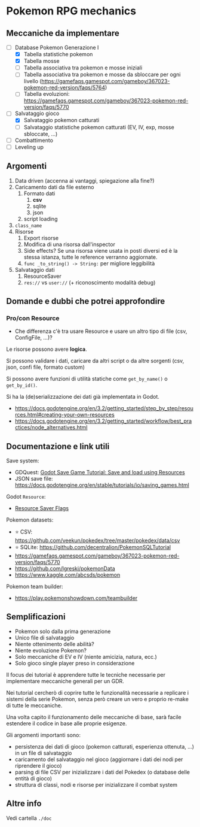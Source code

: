 # Pokemon RPG mechanics

## Meccaniche da implementare

- [ ] Database Pokemon Generazione I
  - [x] Tabella statistiche pokemon
  - [x] Tabella mosse
  - [ ] Tabella associativa tra pokemon e mosse iniziali
  - [ ] Tabella associativa tra pokemon e mosse da sbloccare per ogni livello (https://gamefaqs.gamespot.com/gameboy/367023-pokemon-red-version/faqs/5764)
  - [ ] Tabella evoluzioni: https://gamefaqs.gamespot.com/gameboy/367023-pokemon-red-version/faqs/5770
- [ ] Salvataggio gioco
  - [x] Salvataggio pokemon catturati
  - [ ] Salvataggio statistiche pokemon catturati (EV, IV, exp, mosse sbloccate, ...)
- [ ] Combattimento
- [ ] Leveling up

## Argomenti

1. Data driven (accenna ai vantaggi, spiegazione alla fine?)
2. Caricamento dati da file esterno
   1. Formato dati
      1. **csv**
      2. sqlite
      3. json
   2. script loading
3. `class_name`
4. Risorse
   1. Export risorse
   2. Modifica di una risorsa dall'inspector
   3. Side effects? Se una risorsa viene usata in posti diversi ed è la stessa
   istanza, tutte le reference verranno aggiornate.
   1. `func _to_string() -> String:` per migliore leggibilità
5. Salvataggio dati
   1. ResourceSaver
   2. `res://` vs `user://` (+ riconoscimento modalità debug)

## Domande e dubbi che potrei approfondire

### Pro/con Resource

- Che differenza c'è tra usare Resource e usare un altro tipo di file (csv,
  ConfigFile, ...)?

Le risorse possono avere **logica**.

Si possono validare i dati, caricare da altri script o da altre sorgenti (csv,
json, confi file, formato custom)

Si possono avere funzioni di utilità statiche come `get_by_name()` o
`get_by_id()`.

Si ha la (de)serializzazione dei dati già implementata in Godot.

- https://docs.godotengine.org/en/3.2/getting_started/step_by_step/resources.html#creating-your-own-resources
- https://docs.godotengine.org/en/3.2/getting_started/workflow/best_practices/node_alternatives.html

## Documentazione e link utili

Save system:

- GDQuest: [Godot Save Game Tutorial: Save and load using Resources](https://youtu.be/ML-hiNytIqE)
- JSON save file: https://docs.godotengine.org/en/stable/tutorials/io/saving_games.html

Godot `Resource`:

- [Resource Saver Flags](https://docs.godotengine.org/en/stable/classes/class_resourcesaver.html?#enumerations)

Pokemon datasets:

- ⭐️ CSV: https://github.com/veekun/pokedex/tree/master/pokedex/data/csv
- ⭐️ SQLite: https://github.com/decentralion/PokemonSQLTutorial
- https://gamefaqs.gamespot.com/gameboy/367023-pokemon-red-version/faqs/5770
- https://github.com/lgreski/pokemonData
- https://www.kaggle.com/abcsds/pokemon

Pokemon team builder:

- https://play.pokemonshowdown.com/teambuilder

## Semplificazioni

- Pokemon solo dalla prima generazione
- Unico file di salvataggio
- Niente ottenimento delle abilità?
- Niente evoluzione Pokemon?
- Solo meccaniche di EV e IV (niente amicizia, natura, ecc.)
- Solo gioco single player preso in considerazione

Il focus dei tutorial è apprendere tutte le tecniche necessarie per implementare
meccaniche generali per un GDR.

Nei tutorial cercherò di coprire tutte le funzionalità necessarie a replicare
i sistemi della serie Pokemon, senza però creare un vero e proprio re-make di
tutte le meccaniche.

Una volta capito il funzionamento delle meccaniche di base, sarà facile
estendere il codice in base alle proprie esigenze.

Gli argomenti importanti sono:

- persistenza dei dati di gioco (pokemon catturati, esperienza ottenuta, ...) in
  un file di salvataggio
- caricamento del salvataggio nel gioco (aggiornare i dati dei nodi per
  riprendere il gioco)
- parsing di file CSV per inizializzare i dati del Pokedex (o database delle
  entità di gioco)
- struttura di classi, nodi e risorse per inizializzare il combat system

## Altre info

Vedi cartella `./doc`